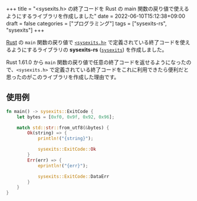 +++
title = "<sysexits.h> の終了コードを Rust の main 関数の戻り値で使えるようにするライブラリを作成しました"
date = 2022-06-10T15:12:38+09:00
draft = false
categories = ["プログラミング"]
tags = ["sysexits-rs", "sysexits"]
+++

[Rust][rust-official-url] の `main` 関数の戻り値で [`<sysexits.h>`][sysexits-man-url] で定義されている終了コードを使えるようにするライブラリの **sysexits-rs** ([`sysexits`][sysexits-crates-io-url]) を作成しました。

Rust 1.61.0 から `main` 関数の戻り値で任意の終了コードを返せるようになったので、`<sysexits.h>` で定義されている終了コードをこれに利用できたら便利だと思ったのがこのライブラリを作成した理由です。

## 使用例

```rust
fn main() -> sysexits::ExitCode {
    let bytes = [0xf0, 0x9f, 0x92, 0x96];

    match std::str::from_utf8(&bytes) {
        Ok(string) => {
            println!("{string}");

            sysexits::ExitCode::Ok
        }
        Err(err) => {
            eprintln!("{err}");

            sysexits::ExitCode::DataErr
        }
    }
}
```

[rust-official-url]: https://www.rust-lang.org/
[sysexits-man-url]: https://man.openbsd.org/sysexits
[sysexits-crates-io-url]: https://crates.io/crates/sysexits
